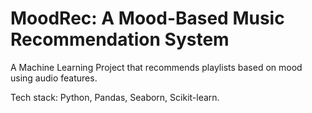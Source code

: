 # MoodRec: A Mood-Based Music Recommendation System

A Machine Learning Project that recommends playlists based on mood using audio features.

Tech stack: Python, Pandas, Seaborn, Scikit-learn.
